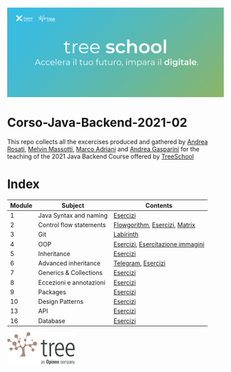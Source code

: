 ![TreeSchool](./assets/treeschool_header.png)

# Corso-Java-Backend-2021-02

This repo collects all the excercises produced and gathered by [Andrea Rosati](https://github.com/Jaeger87), [Melvin Massotti](https://github.com/melvinm99), [Marco Adriani](https://github.com/MrSosu) and [Andrea Gasparini](https://github.com/andrea-gasparini) for the teaching of the 2021 Java Backend Course offered by [TreeSchool](https://tree.it/school/)


# Index

| Module | Subject | Contents                                                                                      |
|--------|---------|-------------------------------------------------------------------------------------------|
| 1      | Java Syntax and naming   | [Esercizi](https://github.com/Backend-Developer-School-Tree/Corso-Java-backend-2021-02/tree/main/module_01) |
| 2      | Control flow statements  | [Flowgorithm](https://github.com/Backend-Developer-School-Tree/Corso-Java-backend-2021-02/tree/main/module_02/Flowgorithm), [Esercizi](https://github.com/Backend-Developer-School-Tree/Corso-Java-backend-2021-02/tree/main/module_02), [Matrix](https://github.com/Backend-Developer-School-Tree/Corso-Java-Backend-2021-02/tree/main/module_02/Matrix) |
| 3      | Git                      | [Labirinth](https://github.com/Backend-Developer-School-Tree/Corso-Java-backend-2021-02/tree/main/module_03) |
| 4      | OOP                      | [Esercizi](https://github.com/Backend-Developer-School-Tree/Corso-Java-Backend-2021-02/tree/main/module_04/src), [Esercitazione immagini](https://github.com/Backend-Developer-School-Tree/Corso-Java-Backend-2021-02/tree/main/module_04/esercitazione%20immagini) |
| 5      | Inheritance              | [Esercizi](https://github.com/Backend-Developer-School-Tree/Corso-Java-Backend-2021-02/tree/main/module_05/src) |
| 6      | Advanced inheritance     | [Telegram](https://github.com/Backend-Developer-School-Tree/Corso-Java-Backend-2021-02/tree/main/module_06/Telegram), [Esercizi](https://github.com/Backend-Developer-School-Tree/Corso-Java-Backend-2021-02/tree/main/module_06/src) |
| 7      | Generics & Collections   | [Esercizi](https://github.com/Backend-Developer-School-Tree/Corso-Java-Backend-2021-02/tree/main/module_07/src) |
| 8      | Eccezioni e annotazioni  | [Esercizi](https://github.com/Backend-Developer-School-Tree/Corso-Java-Backend-2021-02/tree/main/module_08) |
| 9      | Packages                 | [Esercizi](https://github.com/Backend-Developer-School-Tree/Corso-Java-Backend-2021-02/tree/main/module_09/src) |
| 10     | Design Patterns          | [Esercizi](https://github.com/Backend-Developer-School-Tree/Corso-Java-Backend-2021-02/tree/main/module_10/src) |
| 13     | API                      | [Esercizi](https://github.com/Backend-Developer-School-Tree/Corso-Java-Backend-2021-02/tree/main/module_13/src) |
| 16     | Database                 | [Esercizi](https://github.com/Backend-Developer-School-Tree/Corso-Java-Backend-2021-02/tree/main/module_16) |

<img src="assets/treelogo.png" height="75">